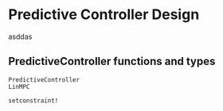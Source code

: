 # Predictive Controller Design

asddas

## PredictiveController functions and types

```@docs
PredictiveController
LinMPC
```

```@docs
setconstraint!
```
